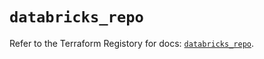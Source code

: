 # `databricks_repo`

Refer to the Terraform Registory for docs: [`databricks_repo`](https://registry.terraform.io/providers/databricks/databricks/1.14.3/docs/resources/repo).
